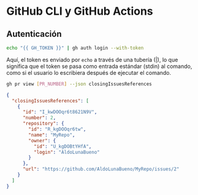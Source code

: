 # GitHub CLI y GitHub Actions

## Autenticación

```bash
echo "{{ GH_TOKEN }}" | gh auth login --with-token
```

Aquí, el token es enviado por ``echo`` a través de una tubería (|), lo que significa que el token se pasa como entrada estándar (stdin) al comando, como si el usuario lo escribiera después de ejecutar el comando.

```bash
gh pr view [PR_NUMBER] --json closingIssuesReferences
```

```json
{
  "closingIssuesReferences": [
    {
      "id": "I_kwDOOqr6t8621N9V",
      "number": 2,
      "repository": {
        "id": "R_kgDOOqr6tw",
        "name": "MyRepo",
        "owner": {
          "id": "U_kgDOBtYHfA",
          "login": "AldoLunaBueno"
        }
      },
      "url": "https://github.com/AldoLunaBueno/MyRepo/issues/2"
    }
  ]
}
```
